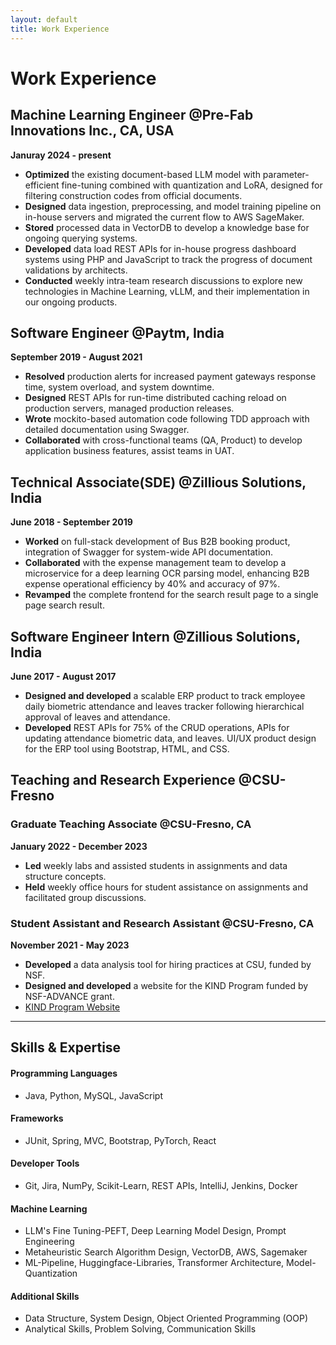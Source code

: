 ```yaml
---
layout: default
title: Work Experience
---
```


# Work Experience

## Machine Learning Engineer @Pre-Fab Innovations Inc., CA, USA
**Januray 2024 - present**

- **Optimized** the existing document-based LLM model with parameter-efficient fine-tuning combined with quantization and LoRA, designed for filtering construction codes from official documents.
- **Designed** data ingestion, preprocessing, and model training pipeline on in-house servers and migrated the current flow to AWS SageMaker.
- **Stored** processed data in VectorDB to develop a knowledge base for ongoing querying systems.
- **Developed** data load REST APIs for in-house progress dashboard systems using PHP and JavaScript to track the progress of document validations by architects.
- **Conducted** weekly intra-team research discussions to explore new technologies in Machine Learning, vLLM, and their implementation in our ongoing products.

## Software Engineer @Paytm, India
**September 2019 - August 2021**

- **Resolved** production alerts for increased payment gateways response time, system overload, and system downtime.
- **Designed** REST APIs for run-time distributed caching reload on production servers, managed production releases.
- **Wrote** mockito-based automation code following TDD approach with detailed documentation using Swagger.
- **Collaborated** with cross-functional teams (QA, Product) to develop application business features, assist teams in UAT.

## Technical Associate(SDE) @Zillious Solutions, India
**June 2018 - September 2019**

- **Worked** on full-stack development of Bus B2B booking product, integration of Swagger for system-wide API documentation.
- **Collaborated** with the expense management team to develop a microservice for a deep learning OCR parsing model, enhancing B2B expense operational efficiency by 40% and accuracy of 97%.
- **Revamped** the complete frontend for the search result page to a single page search result.

## Software Engineer Intern @Zillious Solutions, India
**June 2017 - August 2017**

- **Designed and developed** a scalable ERP product to track employee daily biometric attendance and leaves tracker following hierarchical approval of leaves and attendance.
- **Developed** REST APIs for 75% of the CRUD operations, APIs for updating attendance biometric data, and leaves. UI/UX product design for the ERP tool using Bootstrap, HTML, and CSS.

## Teaching and Research Experience @CSU-Fresno

### Graduate Teaching Associate @CSU-Fresno, CA
**January 2022 - December 2023**

- **Led** weekly labs and assisted students in assignments and data structure concepts.
- **Held** weekly office hours for student assistance on assignments and facilitated group discussions.

### Student Assistant and Research Assistant @CSU-Fresno, CA
**November 2021 - May 2023**

- **Developed** a data analysis tool for hiring practices at CSU, funded by NSF.
- **Designed and developed** a website for the KIND Program funded by NSF-ADVANCE grant.
- [KIND Program Website](https://engineering.fresnostate.edu/specialprojects/kind/)

---

## Skills & Expertise

#### Programming Languages
- Java, Python, MySQL, JavaScript

#### Frameworks
- JUnit, Spring, MVC, Bootstrap, PyTorch, React

#### Developer Tools
- Git, Jira, NumPy, Scikit-Learn, REST APIs, IntelliJ, Jenkins, Docker

#### Machine Learning
- LLM's Fine Tuning-PEFT, Deep Learning Model Design, Prompt Engineering
- Metaheuristic Search Algorithm Design, VectorDB, AWS, Sagemaker
- ML-Pipeline, Huggingface-Libraries, Transformer Architecture, Model-Quantization

#### Additional Skills
- Data Structure, System Design, Object Oriented Programming (OOP)
- Analytical Skills, Problem Solving, Communication Skills
